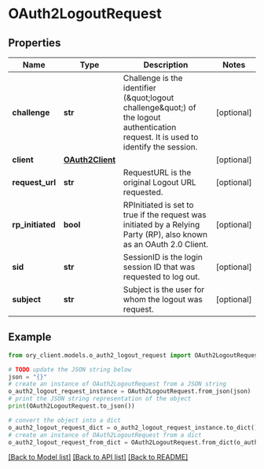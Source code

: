 # OAuth2LogoutRequest


## Properties

Name | Type | Description | Notes
------------ | ------------- | ------------- | -------------
**challenge** | **str** | Challenge is the identifier (\&quot;logout challenge\&quot;) of the logout authentication request. It is used to identify the session. | [optional] 
**client** | [**OAuth2Client**](OAuth2Client.md) |  | [optional] 
**request_url** | **str** | RequestURL is the original Logout URL requested. | [optional] 
**rp_initiated** | **bool** | RPInitiated is set to true if the request was initiated by a Relying Party (RP), also known as an OAuth 2.0 Client. | [optional] 
**sid** | **str** | SessionID is the login session ID that was requested to log out. | [optional] 
**subject** | **str** | Subject is the user for whom the logout was request. | [optional] 

## Example

```python
from ory_client.models.o_auth2_logout_request import OAuth2LogoutRequest

# TODO update the JSON string below
json = "{}"
# create an instance of OAuth2LogoutRequest from a JSON string
o_auth2_logout_request_instance = OAuth2LogoutRequest.from_json(json)
# print the JSON string representation of the object
print(OAuth2LogoutRequest.to_json())

# convert the object into a dict
o_auth2_logout_request_dict = o_auth2_logout_request_instance.to_dict()
# create an instance of OAuth2LogoutRequest from a dict
o_auth2_logout_request_from_dict = OAuth2LogoutRequest.from_dict(o_auth2_logout_request_dict)
```
[[Back to Model list]](../README.md#documentation-for-models) [[Back to API list]](../README.md#documentation-for-api-endpoints) [[Back to README]](../README.md)


